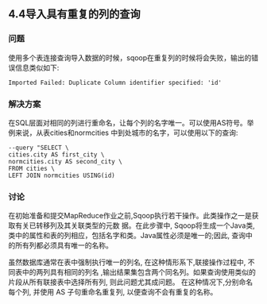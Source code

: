 <h2>4.4导入具有重复的列的查询</h2>

<h3>问题</h3>
使用多个表连接查询导入数据的时候，sqoop在重复列的时候将会失败，输出的错误信息类似如下:

```
Imported Failed: Duplicate Column identifier specified: 'id'
```

<h3>解决方案</h3>
在SQL层面对相同的列进行重命名，让每个列的名字唯一。可以使用AS符号。举例来说，从表cities和normcities
中到处城市的名字，可以使用以下的查询:

```
--query "SELECT \
cities.city AS first_city \
normcities.city AS second_city \
FROM cities \
LEFT JOIN normcities USING(id)

```

<h3>讨论</h3>
在初始准备和提交MapReduce作业之前,Sqoop执行若干操作。此类操作之一是获取有关已转移列及其关联类型的元数
据。在此步骤中, Sqoop将生成一个Java类,类中的属性和表的列相应，包括名字和类。Java属性必须是唯一的;因此,
查询中的所有列都必须具有唯一的名称。

虽然数据库通常在表中强制执行唯一的列名, 在这种情形系下,联接操作过程中, 不同表中的两列具有相同的列名
,输出结果集包含两个同名列。如果查询使用类似的片段从所有联接表中选择所有列, 则此问题尤其成问题。
在这种情况下,分别命名每个列, 并使用 AS 子句重命名重复列, 以便查询不会有重复的名称。
